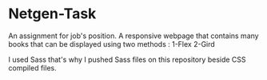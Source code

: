 # Netgen-Task
An assignment for job's position.
A responsive webpage that contains many books that can be displayed using two methods : 
1-Flex 
2-Gird

I used Sass that's why I pushed Sass files on this repository beside CSS compiled files.
